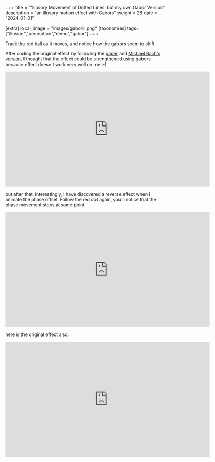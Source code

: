 +++
title = "'Illusory Movement of Dotted Lines' but my own Gabor Version"
description = "an illusory motion effect with Gabors"
weight = 28
date = "2024-01-01"

[extra]
local_image = "images/gaborill.png"
[taxonomies]
tags=["illusion","perception","demo","gabor"]
+++

Track the red ball as it moves, and notice how the gabors seem to shift.

After coding the original effect by following the [paper](https://journals.sagepub.com/doi/10.1068/p6383)  and [Michael Bach's version](https://michaelbach.de/ot/mot-dottedLines/index.html), I thought that the effect could be strengthened using gabors because effect doesn't work very well on me :-)


<div align="center">

<iframe width="640" height="360" frameborder="0" src="https://www.shadertoy.com/embed/McKSRK?gui=true&t=10&paused=true&muted=false" allowfullscreen></iframe>
</div>

but after that, Interestingly, I have discovered a reverse effect when I animate the phase offset. Follow the red dot again, you'll notice that the phase movement stops at some point.

<div align="center">
<iframe width="640" height="360" frameborder="0" src="https://www.shadertoy.com/embed/XcGXzc?gui=true&t=10&paused=true&muted=false" allowfullscreen></iframe>
</div>


here is the original effect also:

<div align="center">
<iframe width="640" height="360" frameborder="0" src="https://www.shadertoy.com/embed/XcKXRV?gui=true&t=10&paused=true&muted=false" allowfullscreen></iframe>
</div>
